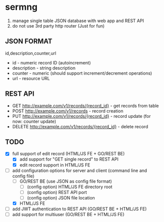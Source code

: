 # sermng
1. manage single table JSON database with web app and REST API
2. do not use 3rd party http router (Just for fun)

## JSON FORMAT
id,description,counter,url

* id - numeric record ID (autoincrement)
* description - string description
* counter - numeric (should support increment/decrement operations)
* url - resource URL

## REST API

* GET http://example.com/v1/records/{record_id} - get records from table
* POST http://example.com/v1/records - record creation 
* PUT http://example.com/v1/records/{record_id} - record update (for now: counter update)
* DELETE http://example.com/v1/records/{record_id} - delete record

## TODO
- [x] full support of edit record (HTML/JS FE + GO/REST BE)
  - [x] add support for "GET single record" to REST API
  - [x] edit record support in HTML/JS FE
- [ ] add configuration options for server and client (command line and config file)
  - [ ] GO/REST BE (use JSON as config file format)
    - [ ] \(config option) HTML/JS FE directory root
    - [ ] \(config option) REST API port
    - [ ] \(config option) JSON file location
  - [x] HTML/JS FE
- [ ] add JWT authentication to REST API (GO/REST BE + HTML/JS FE)
- [ ] add support for multiuser (GO/REST BE + HTML/JS FE)
